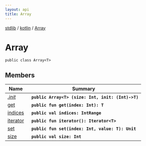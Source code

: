 ```yaml
---
layout: api
title: Array
---
```

[stdlib](../../index.md) / [kotlin](../index.md) / [Array](index.md)

# Array

```
public class Array<T> 
```

## Members

| Name | Summary |
|------|---------|
|[*.init*](_init_.md)|&nbsp;&nbsp;**`public Array<T> (size: Int, init: (Int)->T)`**<br>|
|[get](get.md)|&nbsp;&nbsp;**`public fun get(index: Int): T`**<br>|
|[indices](indices.md)|&nbsp;&nbsp;**`public val indices: IntRange`**<br>|
|[iterator](iterator.md)|&nbsp;&nbsp;**`public fun iterator(): Iterator<T>`**<br>|
|[set](set.md)|&nbsp;&nbsp;**`public fun set(index: Int, value: T): Unit`**<br>|
|[size](size.md)|&nbsp;&nbsp;**`public val size: Int`**<br>|
